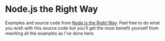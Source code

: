 # Node.js the Right Way

Examples and source code from
[Node.js the Right Way](http://pragprog.com/book/jwnode/node-js-the-right-way). Feel
free to do what you wish with this source code but you'll get the most
benefit yourself from rewriting all the examples as I've done here.
